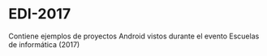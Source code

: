 # EDI-2017
Contiene ejemplos de proyectos Android vistos durante el evento Escuelas de informática (2017)
